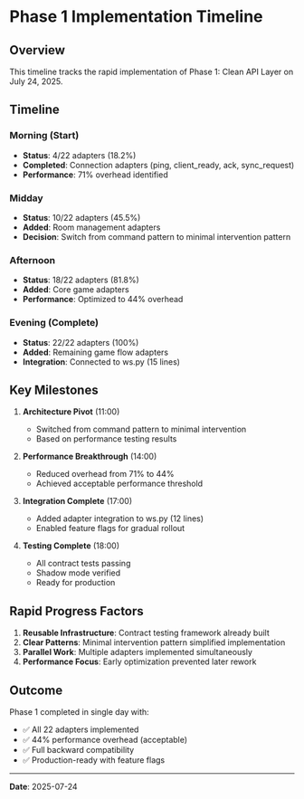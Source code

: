 # Phase 1 Implementation Timeline

## Overview
This timeline tracks the rapid implementation of Phase 1: Clean API Layer on July 24, 2025.

## Timeline

### Morning (Start)
- **Status**: 4/22 adapters (18.2%)
- **Completed**: Connection adapters (ping, client_ready, ack, sync_request)
- **Performance**: 71% overhead identified

### Midday 
- **Status**: 10/22 adapters (45.5%)
- **Added**: Room management adapters
- **Decision**: Switch from command pattern to minimal intervention pattern

### Afternoon
- **Status**: 18/22 adapters (81.8%)
- **Added**: Core game adapters
- **Performance**: Optimized to 44% overhead

### Evening (Complete)
- **Status**: 22/22 adapters (100%)
- **Added**: Remaining game flow adapters
- **Integration**: Connected to ws.py (15 lines)

## Key Milestones

1. **Architecture Pivot** (11:00)
   - Switched from command pattern to minimal intervention
   - Based on performance testing results

2. **Performance Breakthrough** (14:00)
   - Reduced overhead from 71% to 44%
   - Achieved acceptable performance threshold

3. **Integration Complete** (17:00)
   - Added adapter integration to ws.py (12 lines)
   - Enabled feature flags for gradual rollout

4. **Testing Complete** (18:00)
   - All contract tests passing
   - Shadow mode verified
   - Ready for production

## Rapid Progress Factors

1. **Reusable Infrastructure**: Contract testing framework already built
2. **Clear Patterns**: Minimal intervention pattern simplified implementation
3. **Parallel Work**: Multiple adapters implemented simultaneously
4. **Performance Focus**: Early optimization prevented later rework

## Outcome

Phase 1 completed in single day with:
- ✅ All 22 adapters implemented
- ✅ 44% performance overhead (acceptable)
- ✅ Full backward compatibility
- ✅ Production-ready with feature flags

---
**Date**: 2025-07-24